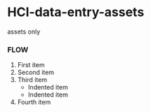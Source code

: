 # HCI-data-entry-assets
assets only

### FLOW 
1. First item
2. Second item
3. Third item
    - Indented item
    - Indented item
4. Fourth item
